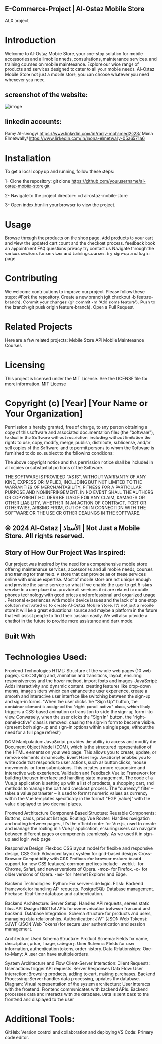 ## E-Commerce-Project | Al-Ostaz Mobile Store
ALX project 

# Introduction
Welcome to Al-Ostaz Mobile Store, your one-stop solution for mobile accessories and all mobile nneds, consultations, maintenance services, and training courses on mobile maintenance. Explore our wide range of products and services designed to cater to all your mobile needs.
Al-Ostaz Mobile Store not just a mobile store, you can choose whatever you need whenever you need.

 ## screenshot of the website:
![image](https://github.com/Muna-Elmetwally/E-Commerce-Project/assets/141143414/8efbd2be-0042-4847-b8bb-ebc9264811bb)

## linkedin accounts: 
Ramy Al-serogy/   https://www.linkedin.com/in/ramy-mohamed2023/
Muna Elmetwally/  https://www.linkedin.com/in/mona-elmetwally-05a6571a6

# Installation
To get a local copy up and running, follow these steps:

1- Clone the repository:
git clone https://github.com/yourusername/al-ostaz-mobile-store.git

2- Navigate to the project directory:
cd al-ostaz-mobile-store

3- Open index.html in your browser to view the project.

# Usage
Browse through the products on the shop page.
Add products to your cart and view the updated cart count and the checkout process.
feedback
book an appointment
FAQ questions
privacy
try contact us
Navigate through the various sections for services and training courses.
try sign-up and log in page

# Contributing
We welcome contributions to improve our project. Please follow these steps:
#Fork the repository.
Create a new branch (git checkout -b feature-branch).
Commit your changes (git commit -m 'Add some feature').
Push to the branch (git push origin feature-branch).
Open a Pull Request.


# Related Projects
Here are a few related projects:
Mobile Store API
Mobile Maintenance Courses

# Licensing
This project is licensed under the MIT License. See the LICENSE file for more information.
MIT License

# Copyright (c) [Year] [Your Name or Your Organization]

Permission is hereby granted, free of charge, to any person obtaining a copy
of this software and associated documentation files (the "Software"), to deal
in the Software without restriction, including without limitation the rights
to use, copy, modify, merge, publish, distribute, sublicense, and/or sell
copies of the Software, and to permit persons to whom the Software is
furnished to do so, subject to the following conditions:

The above copyright notice and this permission notice shall be included in all
copies or substantial portions of the Software.

THE SOFTWARE IS PROVIDED "AS IS", WITHOUT WARRANTY OF ANY KIND, EXPRESS OR
IMPLIED, INCLUDING BUT NOT LIMITED TO THE WARRANTIES OF MERCHANTABILITY,
FITNESS FOR A PARTICULAR PURPOSE AND NONINFRINGEMENT. IN NO EVENT SHALL THE
AUTHORS OR COPYRIGHT HOLDERS BE LIABLE FOR ANY CLAIM, DAMAGES OR OTHER
LIABILITY, WHETHER IN AN ACTION OF CONTRACT, TORT OR OTHERWISE, ARISING FROM,
OUT OF OR IN CONNECTION WITH THE SOFTWARE OR THE USE OR OTHER DEALINGS IN THE
SOFTWARE.

## © 2024 Al-Ostaz | الأستاذ | Not Just a Mobile Store. All rights reserved.

## Story of How Our Project Was Inspired:
Our project was inspired by the need for a comprehensive mobile store offering maintenance services, accessories and all mobile needs, courses and training for that field. A store that can provide all of these services online with unique expertise.
Most of mobile store are not unique enough and provide the same service so what if we enable the user to get 5-stars service in a one place that provide all services that are related to mobile phones technology with good prices and professional and organized usage .
Personal experiences with mobile device issues and the lack of a one-stop solution motivated us to create Al-Ostaz Mobile Store.
It’s not just a mobile store it will be a great educational source and maybe a platform in the future that will assist people to find their passion easily.
We will also provide a chatbot in the future to provide more assistance and dark mode.

## Built With
# Technologies Used:
Frontend Technologies
HTML: Structure of the whole web pages (10 web pages).
CSS: Styling and, animation and transitions, layout, ensuring responsiveness and the hover method, import fonts and images.
JavaScript: Adds interactivity and dynamic content.
creating features like drop-down menus, image sliders which can enhance the user experience. 
create a smooth and interactive user interface like switching between the sign-up and sign-in forms. 
“When the user clicks the "Sign Up" button, the container element is assigned the "right-panel-active" class, which likely triggers a CSS-based animation or transition to slide the sign-up form into view.  Conversely, when the user clicks the "Sign In" button, the "right-panel-active" class is removed, causing the sign-in form to become visible. (present both sign-up and sign-in options within a single page, without the need for a full page refresh)

DOM Manipulation: JavaScript provides the ability to access and modify the Document Object Model (DOM), which is the structured representation of the HTML elements on your web page. This allows you to create, update, or remove elements dynamically.
Event Handling: JavaScript enables you to write code that responds to user actions, such as button clicks, mouse movements, or form submissions. This creates a more responsive and interactive web experience.
Validation and Feedback
Vue.js: Framework for building the user interface and handling state management.
The code of  a Vue.js application is setting up with a list of products, a shopping cart, and methods to manage the cart and checkout process. The "currency" filter – takes a value parameter – is used to format numeric values as currency within the Vue templates.specifically in the format "EGP [value]" with the value displayed to two decimal places.


Frontend Architecture
Component-Based Structure:
Reusable Components: Buttons, cards, product listings.
Routing:
Vue Router: Handles navigation and routing between pages., It’s the official router for Vue.js, used to create and manage the routing in a Vue.js application,  ensuring users can navigate between different pages or components seamlessly. As we used it in sign-up and login web page

Responsive Design:
Flexbox: CSS layout model for flexible and responsive design, 
CSS Grid: Advanced layout system for grid-based designs
Cross-Browser Compatibility with CSS Prefixes (for browser makers to add support for new CSS features)
common prefixes include:
-webkit- for Chrome, Safari, and newer versions of Opera.
-moz- for Firefox.
-o- for older versions of Opera.
-ms- for Internet Explorer and Edge.

Backend Technologies:
Python: For server-side logic.
Flask: Backend framework for handling API requests.
PostgreSQL: Database management.
Firebase: Real-time database and authentication.

Backend Architecture:
Server Setup:
Handles API requests, serves static files.
API Design:
RESTful APIs for communication between frontend and backend.
Database Integration:
Schema structure for products and users, managing data relationships.
Authentication:
JWT (JSON Web Tokens): SJWT (JSON Web Tokens) for secure user authentication and session management.

Architecture Used
Schema Structure:
Product Schema: Fields for name, description, price, image, category.
User Schema: Fields for user information, authentication tokens, order history.
Data Relationships:
One-to-Many: A user can have multiple orders.

System Architecture and Flow
Client-Server Interaction:
Client Requests: User actions trigger API requests.
Server Responses
Data Flow:
User Interaction: Browsing products, adding to cart, making purchases.
Backend Processing: Server handles data processing, updates the database.
Diagram:
Visual representation of the system architecture:
User interacts with the frontend.
Frontend communicates with backend APIs. Backend processes data and interacts with the database.
Data is sent back to the frontend and displayed to the user.

# Additional Tools:
GitHub: Version control and collaboration and deploying
VS Code: Primary code editor.
